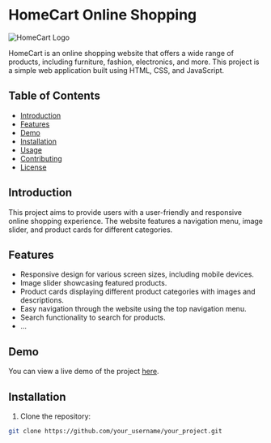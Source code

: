 # HomeCart Online Shopping

![HomeCart Logo](path_to_your_logo.png) <!-- Replace 'path_to_your_logo.png' with the actual path to your logo -->

HomeCart is an online shopping website that offers a wide range of products, including furniture, fashion, electronics, and more. This project is a simple web application built using HTML, CSS, and JavaScript.

## Table of Contents

- [Introduction](#introduction)
- [Features](#features)
- [Demo](#demo)
- [Installation](#installation)
- [Usage](#usage)
- [Contributing](#contributing)
- [License](#license)

## Introduction

This project aims to provide users with a user-friendly and responsive online shopping experience. The website features a navigation menu, image slider, and product cards for different categories.

## Features

- Responsive design for various screen sizes, including mobile devices.
- Image slider showcasing featured products.
- Product cards displaying different product categories with images and descriptions.
- Easy navigation through the website using the top navigation menu.
- Search functionality to search for products.
- ...

## Demo

You can view a live demo of the project [here](link_to_live_demo). <!-- Replace 'link_to_live_demo' with the actual link to your live demo if you have one hosted -->

## Installation

1. Clone the repository:

```bash
git clone https://github.com/your_username/your_project.git
